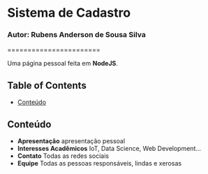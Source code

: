 # Sistema de Cadastro

### Autor: Rubens Anderson de Sousa Silva

=======================

Uma página pessoal feita em **NodeJS**.

## Table of Contents

- [Conteúdo](#Conteúdo)

## Conteúdo

- **Apresentação** apresentação pessoal
- **Interesses Acadêmicos** IoT, Data Science, Web Development...
- **Contato** Todas as redes sociais
- **Equipe** Todas as pessoas responsáveis, lindas e xerosas
